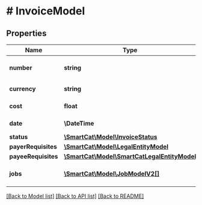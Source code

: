 # # InvoiceModel

## Properties

Name | Type | Description | Notes
------------ | ------------- | ------------- | -------------
**number** | **string** | Bank account number | [optional]
**currency** | **string** | Invoice currency | [optional]
**cost** | **float** | Invoice total | [optional]
**date** | **\DateTime** | Invoice issue date | [optional]
**status** | [**\SmartCat\Model\InvoiceStatus**](InvoiceStatus.md) |  | [optional]
**payerRequisites** | [**\SmartCat\Model\LegalEntityModel**](LegalEntityModel.md) |  | [optional]
**payeeRequisites** | [**\SmartCat\Model\SmartCatLegalEntityModel**](SmartCatLegalEntityModel.md) |  | [optional]
**jobs** | [**\SmartCat\Model\JobModelV2[]**](JobModelV2.md) | Payments included in the invoice | [optional]

[[Back to Model list]](../../README.md#models) [[Back to API list]](../../README.md#endpoints) [[Back to README]](../../README.md)
